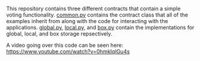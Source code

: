 This repository contains three different contracts that contain a simple voting functionality. [common.py](./common.py) contains the contract class that all of the examples inherit from along with the code for interacting with the applications. [global.py](./global.py), [local.py](local.py), and [box.py](./box.py) contain the implementations for global, local, and box storage repsectively. 

A video going over this code can be seen here: https://www.youtube.com/watch?v=0hmkIqIGu4s